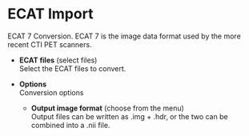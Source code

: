 # ECAT Import  
ECAT 7 Conversion.
ECAT 7 is the image data format used by the more recent CTI PET scanners.

* **ECAT files** (select files)  
Select the ECAT files to convert.

* **Options**   
Conversion options

    * **Output image format** (choose from the menu)  
    Output files can be written as .img + .hdr, or the two can be combined into a .nii file.
